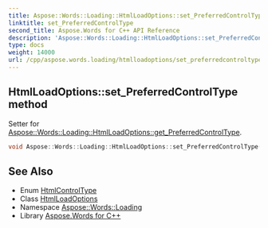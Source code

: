 ```yaml
---
title: Aspose::Words::Loading::HtmlLoadOptions::set_PreferredControlType method
linktitle: set_PreferredControlType
second_title: Aspose.Words for C++ API Reference
description: 'Aspose::Words::Loading::HtmlLoadOptions::set_PreferredControlType method. Setter for Aspose::Words::Loading::HtmlLoadOptions::get_PreferredControlType in C++.'
type: docs
weight: 14000
url: /cpp/aspose.words.loading/htmlloadoptions/set_preferredcontroltype/
---
```

## HtmlLoadOptions::set_PreferredControlType method


Setter for [Aspose::Words::Loading::HtmlLoadOptions::get_PreferredControlType](../get_preferredcontroltype/).

```cpp
void Aspose::Words::Loading::HtmlLoadOptions::set_PreferredControlType(Aspose::Words::Loading::HtmlControlType value)
```

## See Also

* Enum [HtmlControlType](../../htmlcontroltype/)
* Class [HtmlLoadOptions](../)
* Namespace [Aspose::Words::Loading](../../)
* Library [Aspose.Words for C++](../../../)

